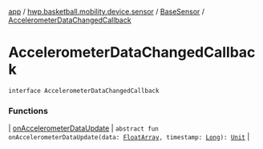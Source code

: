 [app](../../../index.md) / [hwp.basketball.mobility.device.sensor](../../index.md) / [BaseSensor](../index.md) / [AccelerometerDataChangedCallback](.)

# AccelerometerDataChangedCallback

`interface AccelerometerDataChangedCallback`

### Functions

| [onAccelerometerDataUpdate](on-accelerometer-data-update.md) | `abstract fun onAccelerometerDataUpdate(data: `[`FloatArray`](https://kotlinlang.org/api/latest/jvm/stdlib/kotlin/-float-array/index.html)`, timestamp: `[`Long`](https://kotlinlang.org/api/latest/jvm/stdlib/kotlin/-long/index.html)`): `[`Unit`](https://kotlinlang.org/api/latest/jvm/stdlib/kotlin/-unit/index.html) |

